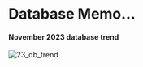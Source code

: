 # Database Memo...

#### November 2023 database trend

[DB Trend]: https://db-engines.com/en/ranking_trend

![23_db_trend](/Users/chankim/Desktop/KimLogan0520/study/database/images/23_db_trend.png)